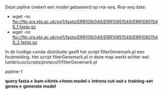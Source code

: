 

Deze pipline creëert een model gebaseerd op rna-seq.
Rna-seq data:


* wget -nc ftp://ftp.sra.ebi.ac.uk/vol1/fastq/ERR108/049/ERR10851549/ERR10851549_1.fastq.gz
* wget -nc ftp://ftp.sra.ebi.ac.uk/vol1/fastq/ERR108/049/ERR10851549/ERR10851549_2.fastq.gz



In de huidige conda-distributie geeft het script filterGenemark.pl 
een foutmelding. Het script filterGenemark.pl in deze map werkt echter wel.
    lumbricus/scripts/protocol1/filterGenemark.pl 
	
	
pipline-1  

<strong> query fasta-> bam->hints->hmm model-> introns cut-out-> training-set genes-> generate model	 </strong>
	

